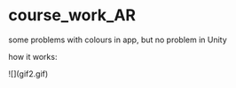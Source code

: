 # course_work_AR
<p>some problems with colours in app, but no problem in Unity</p>
<p>how it works:</p>
![](gif2.gif)
